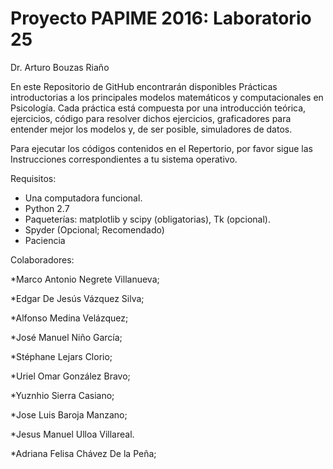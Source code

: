 ﻿# Proyecto PAPIME 2016: Laboratorio 25 #

Dr. Arturo Bouzas Riaño

En este Repositorio de GitHub encontrarán disponibles Prácticas introductorias a los principales modelos matemáticos y computacionales en Psicología. Cada práctica está compuesta por una introducción teórica, ejercicios, código para resolver dichos ejercicios, graficadores para entender mejor los modelos y, de ser posible, simuladores de datos.

Para ejecutar los códigos contenidos en el Repertorio, por favor sigue las Instrucciones correspondientes a tu sistema operativo.

Requisitos:
* Una computadora funcional. 
* Python 2.7  
* Paqueterías: matplotlib y scipy (obligatorias), Tk (opcional).
* Spyder (Opcional; Recomendado)
* Paciencia


Colaboradores:

*Marco Antonio Negrete Villanueva;

*Edgar De Jesús Vázquez Silva;

*Alfonso Medina Velázquez;

*José Manuel Niño García;

*Stéphane Lejars Clorio;

*Uriel Omar González Bravo;

*Yuznhio Sierra Casiano;

*Jose Luis Baroja Manzano;

*Jesus Manuel Ulloa Villareal.

*Adriana Felisa Chávez De la Peña;